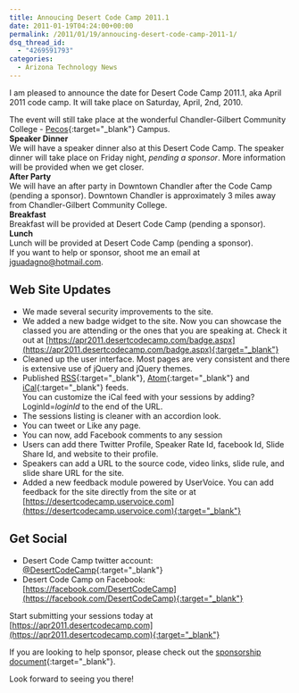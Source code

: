 ```yaml
---
title: Annoucing Desert Code Camp 2011.1
date: 2011-01-19T04:24:00+00:00
permalink: /2011/01/19/annoucing-desert-code-camp-2011-1/
dsq_thread_id:
  - "4269591793"
categories:
  - Arizona Technology News
---
```

I am pleased to announce the date for Desert Code Camp 2011.1, aka April 2011 code camp. It will take place on Saturday, April, 2nd, 2010.  

The event will still take place at the wonderful Chandler-Gilbert Community College - [Pecos](https://www.cgc.maricopa.edu/adminservices/maps/pecos/Pages/PecosCampus.aspx){:target="_blank"} Campus.  
**Speaker Dinner**  
We will have a speaker dinner also at this Desert Code Camp. The speaker dinner will take place on Friday night, _pending a sponsor_. More information will be provided when we get closer.  
**After Party**  
We will have an after party in Downtown Chandler after the Code Camp (pending a sponsor). Downtown Chandler is approximately 3 miles away from Chandler-Gilbert Community College.  
**Breakfast**  
Breakfast will be provided at Desert Code Camp (pending a sponsor).  
**Lunch**  
Lunch will be provided at Desert Code Camp (pending a sponsor).  
If you want to help or sponsor, shoot me an email at jguadagno@hotmail.com.  

## Web Site Updates

* We made several security improvements to the site.
* We added a new badge widget to the site. Now you can showcase the classed you are attending or the ones that you are speaking at. Check it out at [https://apr2011.desertcodecamp.com/badge.aspx](https://apr2011.desertcodecamp.com/badge.aspx){:target="_blank"}
* Cleaned up the user interface. Most pages are very consistent and there is extensive use of jQuery and jQuery themes.
* Published [RSS](https://apr2011.desertcodecamp.com/feeds.ashx){:target="_blank"}, [Atom](https://apr2011.desertcodecamp.com/feeds.ashx?format=atom){:target="_blank"} and [iCal](https://apr2011.desertcodecamp.com/ical.ashx){:target="_blank"} feeds.  
  You can customize the iCal feed with your sessions by adding?LoginId=_loginId_ to the end of the URL.
* The sessions listing is cleaner with an accordion look.
* You can tweet or Like any page.
* You can now, add Facebook comments to any session
* Users can add there Twitter Profile, Speaker Rate Id, facebook Id, Slide Share Id, and website to their profile.
* Speakers can add a URL to the source code, video links, slide rule, and slide share URL for the site.
* Added a new feedback module powered by UserVoice. You can add feedback for the site directly from the site or at [https://desertcodecamp.uservoice.com](https://desertcodecamp.uservoice.com){:target="_blank"}

## Get Social

* Desert Code Camp twitter account: [@DesertCodeCamp](https://twitter.com/DesertCodeCamp){:target="_blank"}
* Desert Code Camp on Facebook: [https://facebook.com/DesertCodeCamp](https://facebook.com/DesertCodeCamp){:target="_blank"}

Start submitting your sessions today at [https://apr2011.desertcodecamp.com](https://apr2011.desertcodecamp.com){:target="_blank"}

If you are looking to help sponsor, please check out the [sponsorship document](https://apr2011.desertcodecamp.com/docs/apr2011_sponsorship.pdf){:target="_blank"}.  

Look forward to seeing you there!
